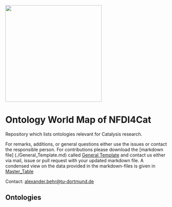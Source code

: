 [<img src="https://github.com/HendrikBorgelt/Ontology-Overview-of-NFDI4Cat/blob/ad2ad575accb4743bab096990de50d48ee0bac5a/logo_NFDI4Cat.jpg" width="300" />](https://nfdi4cat.org/wp-content/themes/nfdi4cat/images/logos/logo_text.svg)
# Ontology World Map of NFDI4Cat
Repository which lists ontologies relevant for Catalysis research.

For remarks, additions, or general questions either use the issues or contact the responsible person.
For contributions please download the [markdown file]
(./General_Template.md) called [General Template] and contact us either via mail, issue or pull request with your updated markdown file. A condensed view on the data provided in the markdown-files is given in [Master_Table](./Master_Table/Possible_Template_TF_OntoWorldMap_2023-03-28_10-52.xlsx)


Contact: <a href="mailto:alexander.behr@tu-dortmund.de?subject=Contact for Software Collection from NFDI4Cat">alexander.behr@tu-dortmund.de</a>

## Ontologies




[General Template]: ./General_Template.md
